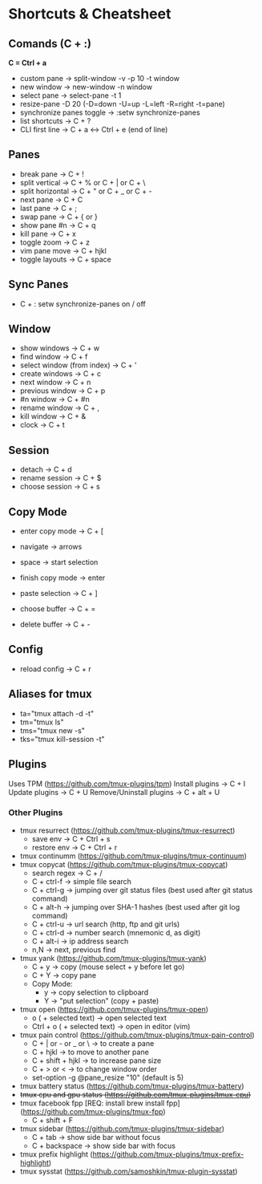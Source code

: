 # Shortcuts & Cheatsheet

## Comands (C + :)

__C = Ctrl + a__

- custom pane -> split-window -v -p 10 -t window
- new window -> new-window -n window
- select pane -> select-pane -t 1
- resize-pane -D 20 (-D=down -U=up -L=left -R=right -t=pane)
- synchronize panes toggle -> :setw synchronize-panes
- list shortcuts -> C + ?
- CLI first line -> C + a <-> Ctrl + e (end of line)

## Panes

- break pane -> C + !
- split vertical -> C + % or C + | or C + \
- split horizontal -> C + " or C + _ or C + -
- next pane -> C + C
- last pane -> C + ;
- swap pane -> C + { or }
- show pane #n -> C + q
- kill pane -> C + x
- toggle zoom -> C + z
- vim pane move -> C + hjkl
- toggle layouts -> C + space

## Sync Panes
- C + : setw synchronize-panes on / off

## Window

- show windows -> C + w
- find window -> C + f
- select window (from index) -> C + \'
- create windows -> C + c
- next window -> C + n
- previous window -> C + p
- #n window -> C + #n
- rename window -> C + ,
- kill window -> C + &
- clock -> C + t

## Session

- detach -> C + d
- rename session -> C + $
- choose session -> C + s

## Copy Mode

- enter copy mode -> C + \[
- navigate -> arrows
- space -> start selection
- finish copy mode -> enter 
- paste selection -> C + \]

- choose buffer -> C + =
- delete buffer -> C + -

## Config

- reload config -> C + r

## Aliases for tmux
- ta="tmux attach -d -t"
- tm="tmux ls"
- tms="tmux new -s"
- tks="tmux kill-session -t"

## Plugins
Uses TPM (https://github.com/tmux-plugins/tpm)
  Install plugins -> C + I
  Update plugins -> C + U
  Remove/Uninstall plugins -> C + alt + U
  
### Other Plugins
- tmux resurrect (https://github.com/tmux-plugins/tmux-resurrect)
    * save env -> C + Ctrl + s
    * restore env -> C + Ctrl + r
- tmux continumm (https://github.com/tmux-plugins/tmux-continuum)
- tmux copycat (https://github.com/tmux-plugins/tmux-copycat)
    * search regex -> C + /
    * C + ctrl-f -> simple file search
    * C + ctrl-g -> jumping over git status files (best used after git status command)
    * C + alt-h -> jumping over SHA-1 hashes (best used after git log command)
    * C + ctrl-u -> url search (http, ftp and git urls)
    * C + ctrl-d -> number search (mnemonic d, as digit)
    * C + alt-i -> ip address search
    * n,N -> next, previous find
- tmux yank (https://github.com/tmux-plugins/tmux-yank)
    * C + y -> copy (mouse select + y before let go)
    * C + Y -> copy pane
    * Copy Mode:
      * y -> copy selection to clipboard
      * Y -> "put selection" (copy + paste)
- tmux open (https://github.com/tmux-plugins/tmux-open)
    * o ( + selected text) -> open selected text
    * Ctrl + o ( + selected text) -> open in editor (vim)
- tmux pain control (https://github.com/tmux-plugins/tmux-pain-control)
	* C + | or - or _ or \ -> to create a pane
	* C + hjkl -> to move to another pane
	* C + shift + hjkl -> to increase pane size
	* C + > or < -> to change window order
	* set-option -g @pane_resize "10" (default is 5)
- tmux battery status (https://github.com/tmux-plugins/tmux-battery)
- ~~tmux cpu and gpu status (https://github.com/tmux-plugins/tmux-cpu)~~
- tmux facebook fpp [REQ: install brew install fpp] (https://github.com/tmux-plugins/tmux-fpp)
	* C + shift + F
- tmux sidebar (https://github.com/tmux-plugins/tmux-sidebar)
	* C + tab -> show side bar without focus
	* C + backspace -> show side bar with focus
- tmux prefix highlight (https://github.com/tmux-plugins/tmux-prefix-highlight)
- tmux sysstat (https://github.com/samoshkin/tmux-plugin-sysstat)
